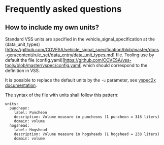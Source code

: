 # Frequently asked questions

## How to include my own units?

Standard VSS units are specified in the vehicle_signal_specification at the
(data_unit_types)[https://github.com/COVESA/vehicle_signal_specification/blob/master/docs-gen/content/rule_set/data_entry/data_unit_types.md] file.
Tooling use by default the file (config.yaml)[https://github.com/COVESA/vss-tools/blob/master/vspec/config.yaml]
which should correspond to the definition in VSS.

It is possible to replace the default units by the `-u` parameter, see [vspec2x documentation](../doc/vspec2x.md).

The syntax of the file with units shall follow this pattern:

```
units:
  puncheon:
    label: Puncheon
    description: Volume measure in puncheons (1 puncheon = 318 liters)
    domain: volume
  hogshead:
    label: Hogshead
    description: Volume measure in hogsheads (1 hogshead = 238 liters)
    domain: volume
```
